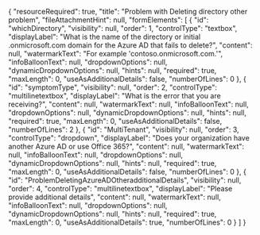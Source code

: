 <properties pageTitle = "Problem with Deleting directory other problem" 
description = "Problem with Deleting directory other problem" 
authors = "anmalath" 
selfHelpType = "ProblemDeletingAzureADOther" 
supportTopicIds = "32565596" 
productPesIds = "14785" 
cloudEnvironments = "public" 
schemaVersion = "1"/>

{
  "resourceRequired": true,
  "title": "Problem with Deleting directory other problem",
  "fileAttachmentHint": null,
  "formElements": [
    {
      "id": "whichDirectory",
      "visibility": null,
      "order": 1,
      "controlType": "textbox",
      "displayLabel": "What is the name of the directory or initial .onmicrosoft.com domain for the Azure AD that fails to delete?",
      "content": null,
      "watermarkText": "For example 'contoso.onmicrosoft.com.'",
      "infoBalloonText": null,
      "dropdownOptions": null,
      "dynamicDropdownOptions": null,
      "hints": null,
      "required": true,
      "maxLength": 0,
      "useAsAdditionalDetails": false,
      "numberOfLines": 0
    },
    {
      "id": "symptomType",
      "visibility": null,
      "order": 2,
      "controlType": "multilinetextbox",
      "displayLabel": "What is the error that you are receiving?",
      "content": null,
      "watermarkText": null,
      "infoBalloonText": null,
      "dropdownOptions": null,
      "dynamicDropdownOptions": null,
      "hints": null,
      "required": true,
      "maxLength": 0,
      "useAsAdditionalDetails": false,
      "numberOfLines": 2
    },
    {
      "id": "MultiTenant",
      "visibility": null,
      "order": 3,
      "controlType": "dropdown",
      "displayLabel": "Does your organization have another Azure AD or use Office 365?",
      "content": null,
      "watermarkText": null,
      "infoBalloonText": null,
      "dropdownOptions": null,
      "dynamicDropdownOptions": null,
      "hints": null,
      "required": true,
      "maxLength": 0,
      "useAsAdditionalDetails": false,
      "numberOfLines": 0
    },
    {
      "id": "ProblemDeletingAzureADOtheradditionalDetails",
      "visibility": null,
      "order": 4,
      "controlType": "multilinetextbox",
      "displayLabel": "Please provide additional details",
      "content": null,
      "watermarkText": null,
      "infoBalloonText": null,
      "dropdownOptions": null,
      "dynamicDropdownOptions": null,
      "hints": null,
      "required": true,
      "maxLength": 0,
      "useAsAdditionalDetails": true,
      "numberOfLines": 0
    }
  ]
}